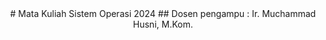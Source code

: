 <div align=center>
  # Mata Kuliah Sistem Operasi 2024
  ## Dosen pengampu : Ir. Muchammad Husni, M.Kom.
</div>


